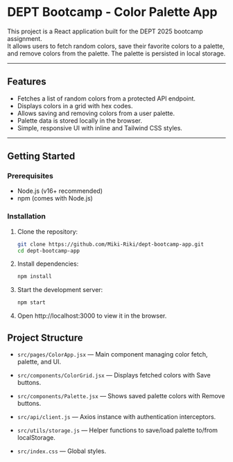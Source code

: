 # DEPT Bootcamp - Color Palette App

This project is a React application built for the DEPT 2025 bootcamp assignment.  
It allows users to fetch random colors, save their favorite colors to a palette, and remove colors from the palette. The palette is persisted in local storage.

---

## Features

- Fetches a list of random colors from a protected API endpoint.
- Displays colors in a grid with hex codes.
- Allows saving and removing colors from a user palette.
- Palette data is stored locally in the browser.
- Simple, responsive UI with inline and Tailwind CSS styles.

---

## Getting Started

### Prerequisites

- Node.js (v16+ recommended)
- npm (comes with Node.js)

### Installation

1. Clone the repository:

   ```bash
   git clone https://github.com/Miki-Riki/dept-bootcamp-app.git
   cd dept-bootcamp-app

2. Install dependencies:
    ```bash
    npm install

3. Start the development server:
   ```bash
   npm start
   
4. Open http://localhost:3000 to view it in the browser.

## Project Structure
<ul data-start="1211" data-end="1647">
<li data-start="1211" data-end="1293">
<p data-start="1213" data-end="1293"><code data-start="1213" data-end="1237">src/pages/ColorApp.jsx</code> — Main component managing color fetch, palette, and UI.</p>
</li>
<li data-start="1294" data-end="1371">
<p data-start="1296" data-end="1371"><code data-start="1296" data-end="1326">src/components/ColorGrid.jsx</code> — Displays fetched colors with Save buttons.</p>
</li>
<li data-start="1372" data-end="1452">
<p data-start="1374" data-end="1452"><code data-start="1374" data-end="1402">src/components/Palette.jsx</code> — Shows saved palette colors with Remove buttons.</p>
</li>
<li data-start="1453" data-end="1525">
<p data-start="1455" data-end="1525"><code data-start="1455" data-end="1474">src/api/client.js</code> — Axios instance with authentication interceptors.</p>
</li>
<li data-start="1526" data-end="1612">
<p data-start="1528" data-end="1612"><code data-start="1528" data-end="1550">src/utils/storage.js</code> — Helper functions to save/load palette to/from localStorage.</p>
</li>
<li data-start="1613" data-end="1647">
<p data-start="1615" data-end="1647"><code data-start="1615" data-end="1630">src/index.css</code> — Global styles.</p>
</li>
</ul>
